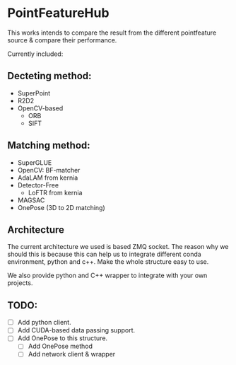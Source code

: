 # PointFeatureHub

This works intends to compare the result from the different pointfeature source & compare their performance.

Currently included:

## Decteting method:

- SuperPoint
- R2D2
- OpenCV-based
    - ORB
    - SIFT

## Matching method:

- SuperGLUE
- OpenCV: BF-matcher
- AdaLAM from kernia
- Detector-Free
    - LoFTR from kernia
- MAGSAC
- OnePose (3D to 2D matching)

## Architecture

The current architecture we used is based ZMQ socket. The reason why we should this is because this can help us to integrate different conda environment, python and c++. Make the whole structure easy to use. 

We also provide python and C++ wrapper to integrate with your own projects.

## TODO:

- [ ] Add python client.
- [ ] Add CUDA-based data passing support.
- [ ] Add OnePose to this structure.
    - [ ] Add OnePose method
    - [ ] Add network client & wrapper